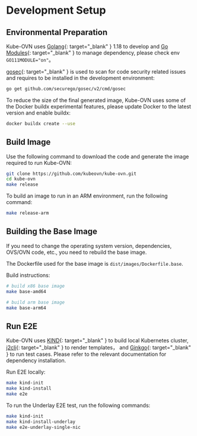 # Development Setup

## Environmental Preparation

Kube-OVN uses [Golang](https://golang.org/){: target="_blank" } 1.18 to develop and [Go Modules](https://github.com/golang/go/wiki/Modules){: target="_blank" }
to manage dependency, please check env `GO111MODULE="on"`。

[gosec](https://github.com/securego/gosec){: target="_blank" } is used to scan for code security related issues
and requires to be installed in the development environment:

```bash
go get github.com/securego/gosec/v2/cmd/gosec
```

To reduce the size of the final generated image, Kube-OVN uses some of the Docker buildx experimental features,
please update Docker to the latest version and enable buildx:

```bash
docker buildx create --use
```

## Build Image

Use the following command to download the code and generate the image required to run Kube-OVN:

```bash
git clone https://github.com/kubeovn/kube-ovn.git
cd kube-ovn
make release
```

To build an image to run in an ARM environment, run the following command:

```bash
make release-arm
```

## Building the Base Image

If you need to change the operating system version, dependencies, OVS/OVN code, etc., you need to rebuild the base image.

The Dockerfile used for the base image is `dist/images/Dockerfile.base`.

Build instructions:

```bash
# build x86 base image
make base-amd64

# build arm base image
make base-arm64
```

## Run E2E

Kube-OVN uses [KIND](https://kind.sigs.k8s.io/){: target="_blank" } to build local Kubernetes cluster, [j2cli](https://github.com/kolypto/j2cli){: target="_blank" } to render templates，
and [Ginkgo](https://onsi.github.io/ginkgo/){: target="_blank" } to run test cases. Please refer to the relevant documentation for dependency installation.

Run E2E locally:

```bash
make kind-init
make kind-install
make e2e
```

To run the Underlay E2E test, run the following commands:

```bash
make kind-init
make kind-install-underlay
make e2e-underlay-single-nic
```
